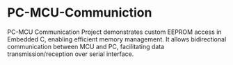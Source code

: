 # PC-MCU-Communiction
PC-MCU Communication Project demonstrates custom EEPROM access in Embedded C, enabling efficient memory management. It allows bidirectional communication between MCU and PC, facilitating data transmission/reception over serial interface.
